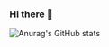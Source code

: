 ### Hi there 👋

![Anurag's GitHub stats](https://github-readme-stats.vercel.app/api?username=taniadhn&show_icons=true&theme=radical)
